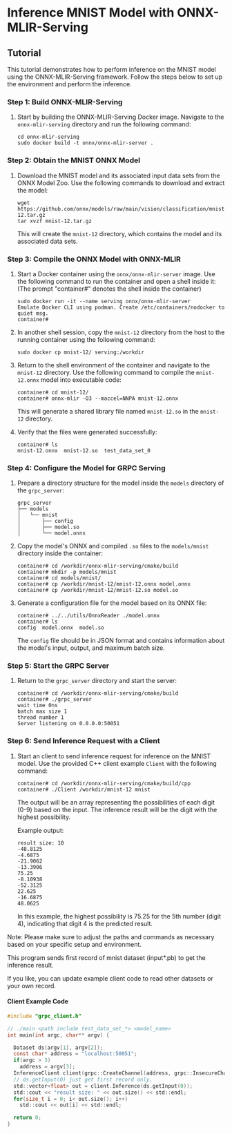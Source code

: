 # Inference MNIST Model with ONNX-MLIR-Serving

## Tutorial

This tutorial demonstrates how to perform inference on the MNIST model using the ONNX-MLIR-Serving framework. Follow the steps below to set up the environment and perform the inference.

### Step 1: Build ONNX-MLIR-Serving

1. Start by building the ONNX-MLIR-Serving Docker image. Navigate to the `onnx-mlir-serving` directory and run the following command:
   
   ```shell
   cd onnx-mlir-serving
   sudo docker build -t onnx/onnx-mlir-server .
   ```

### Step 2: Obtain the MNIST ONNX Model

1. Download the MNIST model and its associated input data sets from the ONNX Model Zoo. Use the following commands to download and extract the model:
   
   ```shell
   wget https://github.com/onnx/models/raw/main/vision/classification/mnist/model/mnist-12.tar.gz
   tar xvzf mnist-12.tar.gz
   ```
   This will create the `mnist-12` directory, which contains the model and its associated data sets.

### Step 3: Compile the ONNX Model with ONNX-MLIR

1. Start a Docker container using the `onnx/onnx-mlir-server` image. Use the following command to run the container and open a shell inside it:
   (The prompt "container#" denotes the shell inside the container)
   
   ```shell
   sudo docker run -it --name serving onnx/onnx-mlir-server
   Emulate Docker CLI using podman. Create /etc/containers/nodocker to quiet msg.
   container#
   ```

2. In another shell session, copy the `mnist-12` directory from the host to the running container using the following command:
   
   ```shell
   sudo docker cp mnist-12/ serving:/workdir
   ```

3. Return to the shell environment of the container and navigate to the `mnist-12` directory. Use the following command to compile the `mnist-12.onnx` model into executable code:
   
   ```shell
   container# cd mnist-12/
   container# onnx-mlir -O3 --maccel=NNPA mnist-12.onnx
   ```

   This will generate a shared library file named `mnist-12.so` in the `mnist-12` directory.

4. Verify that the files were generated successfully:
   
   ```shell
   container# ls
   mnist-12.onnx  mnist-12.so  test_data_set_0
   ```

### Step 4: Configure the Model for GRPC Serving

1. Prepare a directory structure for the model inside the `models` directory of the `grpc_server`:
   
   ```
   grpc_server
   ├── models
   │   └── mnist
   │       ├── config
   │       ├── model.so
   │       └── model.onnx
   ```

2. Copy the model's ONNX and compiled `.so` files to the `models/mnist` directory inside the container:
   
   ```shell
   container# cd /workdir/onnx-mlir-serving/cmake/build
   container# mkdir -p models/mnist
   container# cd models/mnist/
   container# cp /workdir/mnist-12/mnist-12.onnx model.onnx
   container# cp /workdir/mnist-12/mnist-12.so model.so
   ```

3. Generate a configuration file for the model based on its ONNX file:
   
   ```shell
   container# ../../utils/OnnxReader ./model.onnx
   container# ls
   config  model.onnx  model.so
   ```

   The `config` file should be in JSON format and contains information about the model's input, output, and maximum batch size.

### Step 5: Start the GRPC Server

1. Return to the `grpc_server` directory and start the server:
   
   ```shell
   container# cd /workdir/onnx-mlir-serving/cmake/build
   container# ./grpc_server
   wait time 0ns
   batch max size 1
   thread number 1
   Server listening on 0.0.0.0:50051
   ```

### Step 6: Send Inference Request with a Client

1. Start an client to send inference request for inference on the MNIST model. Use the provided C++ client example `Client` with the following command:
   
   ```shell
   container# cd /workdir/onnx-mlir-serving/cmake/build/cpp
   container# ./Client /workdir/mnist-12 mnist
   ```

   The output will be an array representing the possibilities of each digit (0-9) based on the input. The inference result will be the digit with the highest possibility.

   Example output:
   
   ```
   result size: 10
   -48.8125
   -4.6875
   -21.9062
   -13.3906
   75.25
   -8.10938
   -52.3125
   22.625
   -16.6875
   48.0625
   ```

   In this example, the highest possibility is 75.25 for the 5th number (digit 4), indicating that digit 4 is the predicted result.

Note: Please make sure to adjust the paths and commands as necessary based on your specific setup and environment.
   
   This program sends first record of mnist dataset (input*.pb) to get the inference result.

   If you like, you can update example client code to read other datasets or your own record.

#### Client Example Code

```C
#include "grpc_client.h"

// ./main <path include test_data_set_*> <model_name>
int main(int argc, char** argv) {

  Dataset ds(argv[1], argv[2]);
  const char* address = "localhost:50051";
  if(argc > 3)
    address = argv[3];
  InferenceClient client(grpc::CreateChannel(address, grpc::InsecureChannelCredentials()));
  // ds.getInput(0) just get first record only.
  std::vector<float> out = client.Inference(ds.getInput(0));
  std::cout << "result size: " << out.size() << std::endl;
  for(size_t i = 0; i< out.size(); i++)
    std::cout << out[i] << std::endl;

  return 0;
}
```
